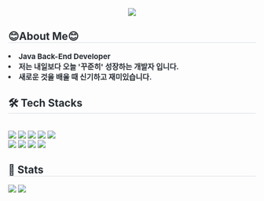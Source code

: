 
<!--
**JIONDAL/JIONDAL** is a ✨ _special_ ✨ repository because its `README.md` (this file) appears on your GitHub profile.

Here are some ideas to get you started:

- 🔭 I’m currently working on ...
- 🌱 I’m currently learning ...
- 👯 I’m looking to collaborate on ...
- 🤔 I’m looking for help with ...
- 💬 Ask me about ...
- 📫 How to reach me: ...
- 😄 Pronouns: ...
- ⚡ Fun fact: ...
-->
<div align= "center">
    <img src="https://capsule-render.vercel.app/api?type=waving&color=a3f5cf&height=120&text=Welcome%20To%20JION's%20GitHub!&animation=fadeIn&fontColor=2a2222&fontSize=40" />
    </div>
    <div style="text-align: left;"> 
    <h2 style="border-bottom: 1px solid #d8dee4; color: #282d33;"> 😊About Me😊 </h2>  
    <div style="font-weight: 700; font-size: 15px; text-align: left; color: #282d33;"> <li> Java Back-End Developer </li><li> 저는 내일보다 오늘 '꾸준히' 성장하는 개발자 입니다.</li><li> 새로운 것을 배울 때 신기하고 재미있습니다. </div> 
    </div>
    <div style="text-align: left;">
    <h2 style="border-bottom: 1px solid #d8dee4; color: #282d33;"> 🛠️ Tech Stacks </h2> <br> 
    <div style="margin: ; text-align: left;" "text-align: left;"> <img src="https://img.shields.io/badge/Java-007396?style=flat&logo=Java&logoColor=white">
          <img src="https://img.shields.io/badge/Javascript-F7DF1E?style=flat&logo=Javascript&logoColor=white">
          <img src="https://img.shields.io/badge/HTML5-E34F26?style=flat&logo=HTML5&logoColor=white">
          <img src="https://img.shields.io/badge/CSS3-1572B6?style=flat&logo=CSS3&logoColor=white">
          <img src="https://img.shields.io/badge/Oracle-F80000?style=flat&logo=Oracle&logoColor=white">
          <br/><img src="https://img.shields.io/badge/MariaDB-003545?style=flat&logo=MariaDB&logoColor=white">
          <img src="https://img.shields.io/badge/Apache Tomcat-F8DC75?style=flat&logo=Apache Tomcat&logoColor=white">
          <img src="https://img.shields.io/badge/Spring-6DB33F?style=flat&logo=Spring&logoColor=white">
          <img src="https://img.shields.io/badge/Spring Boot-6DB33F?style=flat&logo=Spring Boot&logoColor=white">
          </div>
    </div>
    <div style="text-align: left;"> 
    <h2 style="border-bottom: 1px solid #d8dee4; color: #282d33;"> 🏅 Stats </h2> <div style="text-align: left;"> <img src="https://github-readme-stats.vercel.app/api?username=jiondal&bg_color=180,00000000,00000000&title_color=000000&text_color=000000"
         /> <img src="https://github-readme-stats.vercel.app/api/top-langs/?username=jiondal&layout=compact&bg_color=180,00000000,00000000&title_color=000000&text_color=000000"
           /> </div> 
    </div>
    
    

